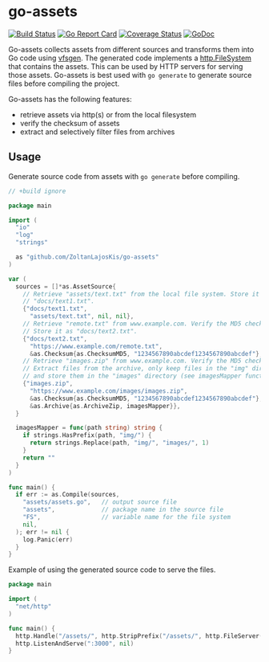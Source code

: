 # go-assets

[![Build Status](https://travis-ci.org/ZoltanLajosKis/go-assets.svg?branch=master)](https://travis-ci.org/ZoltanLajosKis/go-assets)
[![Go Report Card](https://goreportcard.com/badge/github.com/ZoltanLajosKis/go-assets)](https://goreportcard.com/report/github.com/ZoltanLajosKis/go-assets)
[![Coverage Status](https://coveralls.io/repos/github/ZoltanLajosKis/go-assets/badge.svg?branch=master)](https://coveralls.io/github/ZoltanLajosKis/go-assets?branch=master)
[![GoDoc](https://godoc.org/github.com/ZoltanLajosKis/go-assets?status.svg)](https://godoc.org/github.com/ZoltanLajosKis/go-assets)

Go-assets collects assets from different sources and transforms them into Go
code using [vfsgen][vfsgen]. The generated code implements a
[http.FileSystem][httpfs] that contains the assets. This can be used by HTTP
servers for serving those assets. Go-assets is best used with `go generate`
to generate source files before compiling the project.

Go-assets has the following features:
- retrieve assets via http(s) or from the local filesystem
- verify the checksum of assets
- extract and selectively filter files from archives


Usage
-----
Generate source code from assets with `go generate` before compiling.
```go
// +build ignore

package main

import (
  "io"
  "log"
  "strings"

  as "github.com/ZoltanLajosKis/go-assets"
)

var (
  sources = []*as.AssetSource{
    // Retrieve "assets/text.txt" from the local file system. Store it as
    // "docs/text1.txt".
    {"docs/text1.txt",
      "assets/text.txt", nil, nil},
    // Retrieve "remote.txt" from www.example.com. Verify the MD5 checksum.
    // Store it as "docs/text2.txt".
    {"docs/text2.txt",
      "https://www.example.com/remote.txt",
      &as.Checksum{as.ChecksumMD5, "1234567890abcdef1234567890abcdef"}, nil},
    // Retrieve "images.zip" from www.example.com. Verify the MD5 checksum.
    // Extract files from the archive, only keep files in the "img" directory
    // and store them in the "images" directory (see imagesMapper function).
    {"images.zip",
      "https://www.example.com/images/images.zip",
      &as.Checksum{as.ChecksumMD5, "1234567890abcdef1234567890abcdef"},
      &as.Archive{as.ArchiveZip, imagesMapper}},
  }

  imagesMapper = func(path string) string {
    if strings.HasPrefix(path, "img/") {
      return strings.Replace(path, "img/", "images/", 1)
    }
    return ""
  }
)

func main() {
  if err := as.Compile(sources,
    "assets/assets.go",   // output source file
    "assets",             // package name in the source file
    "FS",                 // variable name for the file system
    nil,
  ); err != nil {
    log.Panic(err)
  }
}
```

Example of using the generated source code to serve the files.
```go
package main

import (
  "net/http"
)

func main() {
  http.Handle("/assets/", http.StripPrefix("/assets/", http.FileServer(assets.FS)))
  http.ListenAndServe(":3000", nil)
}
```


[vfsgen]: https://github.com/shurcooL/vfsgen
[httpfs]: https://golang.org/pkg/net/http/#FileSystem
